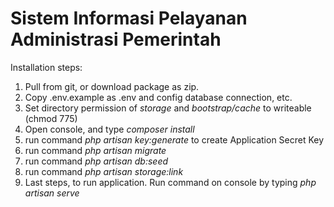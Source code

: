 Sistem Informasi Pelayanan Administrasi Pemerintah
==================================================

Installation steps:
<ol>
    <li>Pull from git, or download package as zip.</li>
    <li>Copy .env.example as .env and config database connection, etc.</li>
    <li>Set directory permission of <i>storage</i> and <i>bootstrap/cache</i> to writeable (chmod 775)</li>
    <li>Open console, and type <i>composer install</i></li>
    <li>run command <i>php artisan key:generate</i> to create Application Secret Key</li>
    <li>run command <i>php artisan migrate</i></li>
    <li>run command <i>php artisan db:seed</i></li> 
    <li>run command <i>php artisan storage:link</i></li>
    <li>Last steps, to run application. Run command on console by typing <i>php artisan serve</i></li>
</ol>